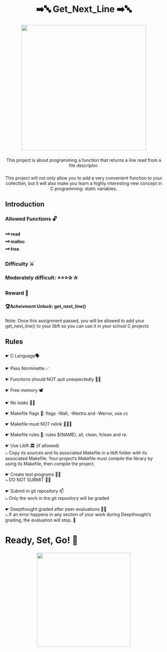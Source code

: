 <h1 align="center">➡️🔤 Get_Next_Line ➡️🔤</h1>

###

<div align="center">
  <img height="400" src="https://i.imgur.com/SqSCRo4.png"  />
</div>

###

<p align="center">This project is about programming a function that returns a line read from a file descriptor.</p>

###

<p align="center">This project will not only allow you to add a very convenient function to your collection, but it will also make you learn a highly interesting new concept in C programming: static variables.</p>

###

<h2 align="left">Introduction</h2>

###

<h3 align="left">Allowed Functions 🔓</h3>

###

<h4 align="left">🗝️ read<br>🗝️ malloc<br>🗝️ free</h4>

###

<h3 align="left">Difficulty ⚔️</h3>

###

<h3 align="left">Moderately difficult: ⭐⭐⭐✰ ✰</h3>

###

<h3 align="left">Reward 💎</h3>

###

<h4 align="left">🏆Acheivment Unlock: get_next_line()</h4>

###

<p align="left">Note: Once this assignment passed, you will be allowed to add your get_next_line() to your libft so you can use it in your school C projects</p>

###

<h2 align="left">Rules</h2>

###

<p align="left">☛ C Language🗣️<br><br>☛ Pass Norminette ✅<br><br>☛ Functions should NOT quit unexpectedly 🚫😵<br><br>☛ Free memory 🕊️<br><br>☛ No leaks 🚫🚰<br><br>☛ Makefile flags 🚩: flags -Wall, -Wextra and -Werror, use cc<br><br>☛ Makefile must NOT relink 🚫⛓️‍💥<br><br>☛ Makefile rules 📝: rules $(NAME), all, clean, fclean and re.<br><br>☛ Use Libft 🏛️ (if allowed)<br>⤷ Copy its sources and its associated Makefile in a libft folder with its associated Makefile. Your project’s Makefile must compile the library by using its Makefile, then compile the project.<br><br>☛ Create test programs 🔬🧪<br>⤷ DO NOT SUBMIT 🚫📨<br><br>☛ Submit in git repository 📫<br>⤷ Only the work in the git repository will be graded<br><br>☛ Deepthought graded after peer-evaluations 🧐🧠<br>⤷ If an error happens in any section of your work during Deepthought’s grading, the evaluation will stop. 🛑</p>

###

<h1 align="left">Ready, Set, Go! 🏁</h1>

###

<div align="center">
  <img height="300" src="https://c.tenor.com/kDsXIaIqAhcAAAAd/tenor.gif"  />
</div>

###
